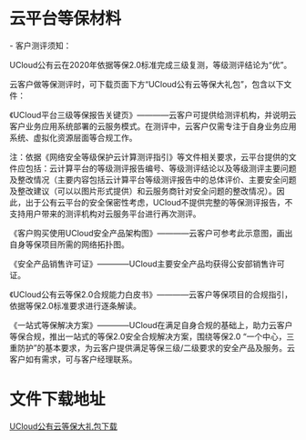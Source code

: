 

# 云平台等保材料

\- 客户测评须知：

UCloud公有云在2020年依据等保2.0标准完成三级复测，等级测评结论为“优”。

云客户做等保测评时，可下载页面下方“UCloud公有云等保大礼包”，包含以下文件：

《UCloud平台三级等保报告关键页》————云客户可提供给测评机构，并说明云客户业务应用系统部署的云服务模式。在测评中，云客户仅需专注于自身业务应用系统、虚拟化资源层面等合规工作。

注：依据《网络安全等级保护云计算测评指引》等文件相关要求，云平台提供的文件应包括：云计算平台的等级测评报告编号、等级测评结论以及等级测评主要问题及整改情况（主要内容包括云计算平台等级测评报告中的总体评价、主要安全问题及整改建议（可以以图片形式提供）和云服务商针对安全问题的整改情况）。因此，出于公有云平台的安全保密性考虑，UCloud不提供完整的等保测评报告，不支持用户带来的测评机构对云服务平台进行再次测评。

《客户购买使用UCloud安全产品架构图》————云客户可参考此示意图，画出自身等保项目所需的网络拓扑图。

《安全产品销售许可证》————UCloud主要安全产品均获得公安部销售许可证。

《UCloud公有云等保2.0合规能力白皮书》————云客户等保项目的合规指引，依据等保2.0标准要求进行逐条解读。

《一站式等保解决方案》————UCloud在满足自身合规的基础上，助力云客户等保合规，推出一站式的等保2.0安全合规解决方案，围绕等保2.0 “一个中心，三重防护”的基本要求，为云客户提供满足等保三级/二级要求的安全产品及服务。云客户如有需求，可与客户经理联系。




# 文件下载地址

[UCloud公有云等保大礼包下载]( http://udbcp-public.cn-gd.ufileos.com/UCloud公有云等保大礼包-2021.zip )

